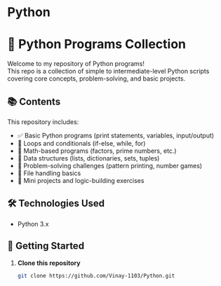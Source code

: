 # Python
# 🐍 Python Programs Collection

Welcome to my repository of Python programs!  
This repo is a collection of simple to intermediate-level Python scripts covering core concepts, problem-solving, and basic projects.

## 📚 Contents

This repository includes:

- ✅ Basic Python programs (print statements, variables, input/output)
- 🔄 Loops and conditionals (if-else, while, for)
- 📐 Math-based programs (factors, prime numbers, etc.)
- 🧮 Data structures (lists, dictionaries, sets, tuples)
- 🎯 Problem-solving challenges (pattern printing, number games)
- 📁 File handling basics
- 🧪 Mini projects and logic-building exercises

## 🛠 Technologies Used

- Python 3.x

## 🚀 Getting Started

1. **Clone this repository**
   ```bash
   git clone https://github.com/Vinay-1103/Python.git

